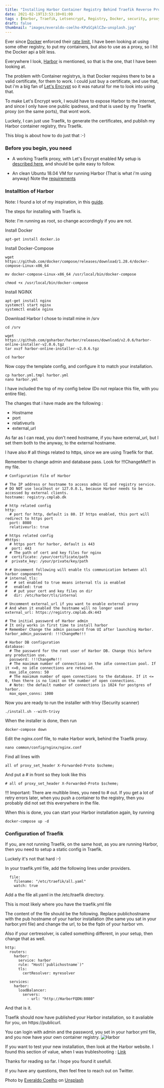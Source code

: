 ```yaml
---
title: "Installing Harbor Container Registry Behind Traefik Reverse Proxy With Letsencrypt Certificate"
date: 2021-02-19T13:53:10+01:00
tags : [Harbor, Traefik, Letsencrypt, Registry, Docker, security, proxy, reverse proxy, Container Registry]
draft: false
thumbnail: "images/everaldo-coelho-KPaSCpklCZw-unsplash.jpg"
---
```

Ever since [Docker](https://www.docker.com) enforced their [rate limit](https://www.docker.com/increase-rate-limits), I have been looking at using some other registry, to put my containers, but also to use as a proxy, so I hit the Docker api a blit less.

Everywhere I look, [Harbor](https://goharbor.io) is mentioned, so that is the one, that I have been looking at.

The problem with Container registrys, is that Docker requires there to be a valid certificate, for them to work.
I could just buy a certificate, and use that, but i'm a big fan of [Let's Encrypt](https://letsencrypt.org) so it was natural for me to look into using that.

To make Let's Encrypt work, I would have to expose Harbor to the internet, and since I only have one public ipadress, and that is used by my Traefik proxy (on the same ports), that wont work. 

Luckely, I can just use Traefik, to generate the certificates, and publish my Harbor container registry, thru Traefik.

This blog is about how to do just that :-) 

### Before you begin, you need

- A working Traefik proxy, with Let's Encrypt enabled
My setup is [described here](https://www.robert-jensen.dk/posts/2021-secure-deployments-with-docker-and-traefik/), and should be quite easy to follow.

- An clean Ubuntu 18.04 VM for running Harbor
(That is what i'm using anyway)
Note the [requirements](https://goharbor.io/docs/2.1.0/install-config/installation-prereqs/)

### Installtion of Harbor

Note: I found a lot of my inspiration, in this [guide](https://thenewstack.io/tutorial-install-the-docker-harbor-registry-server-on-ubuntu-18-04/).

The steps for installing with Traefik is.

Note: I'm running as root, so change accordingly if you are not. 

Install Docker
```
apt-get install docker.io
```
Install Docker-Compose
```
wget https://github.com/docker/compose/releases/download/1.28.4/docker-compose-Linux-x86_64

mv docker-compose-Linux-x86_64 /usr/local/bin/docker-compose

chmod +x /usr/local/bin/docker-compose
```
Install NGINX
```
apt-get install nginx
systemctl start nginx
systemctl enable nginx
```

Download Harbor
I chose to install mine in /srv
```
cd /srv

wget https://github.com/goharbor/harbor/releases/download/v2.0.6/harbor-online-installer-v2.0.6.tgz
tar xvzf harbor-online-installer-v2.0.6.tgz

cd harbor
```
Now copy the template config, and configure it to match your installation.

```
cp harbor.yml.tmpl harbor.yml
nano harbor.yml
```
I have included the top of my config below (Do not replace this file, with you entire file). 

The changes that i have made are the following :

- Hostname
- port
- relativeurls
- external_url

As far as I can read, you don't need hostname, if you have external_url, but I set them both to the anyway, to the external hostname.

I have also # all things related to https, since we are using Traefik for that. 

Remember to change admin and database pass. Look for !!!ChangeMe!!! in my file.


```
# Configuration file of Harbor

# The IP address or hostname to access admin UI and registry service.
# DO NOT use localhost or 127.0.0.1, because Harbor needs to be accessed by external clients.
hostname: registry.cmplab.dk

# http related config
http:
  # port for http, default is 80. If https enabled, this port will redirect to https port
  port: 8080
  relativeurls: true

# https related config
#https:
  # https port for harbor, default is 443
#  port: 443
  # The path of cert and key files for nginx
#  certificate: /your/certificate/path
#  private_key: /your/private/key/path

# # Uncomment following will enable tls communication between all harbor components
# internal_tls:
#   # set enabled to true means internal tls is enabled
#   enabled: true
#   # put your cert and key files on dir
#   dir: /etc/harbor/tls/internal

# Uncomment external_url if you want to enable external proxy
# And when it enabled the hostname will no longer used
external_url: https://registry.cmplab.dk:443

# The initial password of Harbor admin
# It only works in first time to install harbor
# Remember Change the admin password from UI after launching Harbor.
harbor_admin_password: !!!ChangeMe!!!

# Harbor DB configuration
database:
  # The password for the root user of Harbor DB. Change this before any production use.
  password: !!!ChangeMe!!!
  # The maximum number of connections in the idle connection pool. If it <=0, no idle connections are retained.
  max_idle_conns: 50
  # The maximum number of open connections to the database. If it <= 0, then there is no limit on the number of open connections.
  # Note: the default number of connections is 1024 for postgres of harbor.
  max_open_conns: 1000
```

Now you are ready to run the installer with trivy (Security scanner)
```
./install.sh --with-trivy
```
When the installer is done, then run
```
docker-compose down
```

Edit the nginx.conf file, to make Harbor work, behind the Traefik proxy.

```
nano common/config/nginx/nginx.conf
```
Find all lines with 
```
all of proxy_set_header X-Forwarded-Proto $scheme;
```
And put a # in front so they look like this 
```
# all of proxy_set_header X-Forwarded-Proto $scheme;
```
!!! Important: There are multible lines, you need to # out. 
If you get a lot of retry errors later, when you push a container to the registry, then you probably did not set this everywhere in the file. 

When this is done, you can start your Harbor installation again, by running
```
docker-compose up -d
```
### Configuration of Traefik

If you, are not running Traefik, on the same host, as you are running Harbor, then you need to setup a static config in Traefik.

Luckely it's not that hard :-) 

In your traefik.yml file, add the following lines under providers.
```
  file:
    filename: "/etc/traefik/all.yaml"
    watch: true
```
Add a the file all.yaml in the /etc/traefik directory.

This is most likely where you have the traefik.yml file

The content of the file should be the following.
Replace publichostname with the pub hostname of your harbor installation (the same you sat in your harbor.yml file)
and change the url, to be the fqdn of your harbor vm.

Also if your certresolver, is called something different, in your setup, then change that as well.
```
http:
  routers:
    harbor:
      service: harbor
      rule: "Host(`publichostname`)"
      tls:
        certResolver: myresolver

  services:
    harbor:
      loadBalancer:
        servers:
          - url: "http://HarborFQDN:8080"
```
And that is it.

Traefik should now have published your Harbor installation, so it avaliable for you, on https://publicurl.

You can login with admin and the password, you set in your harbor.yml file, and you now have your own container registry.
![Harbor](images/harbor_login.png)

If you want to test your new installation, then look at the Harbor website. I found this section of value, when I was trubleshooting : [Link](https://goharbor.io/docs/1.10/working-with-projects/working-with-images/pulling-pushing-images/)

Thanks for reading so far. I hope you found it usefull.

If you have any questions, then feel free to reach out on Twitter. 



<span>Photo by <a href="https://unsplash.com/@_everaldo?utm_source=unsplash&amp;utm_medium=referral&amp;utm_content=creditCopyText">Everaldo Coelho</a> on <a href="https://unsplash.com/s/photos/lighthouse?utm_source=unsplash&amp;utm_medium=referral&amp;utm_content=creditCopyText">Unsplash</a></span>
